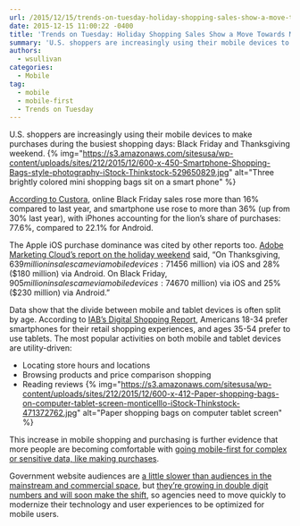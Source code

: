 ```yaml
---
url: /2015/12/15/trends-on-tuesday-holiday-shopping-sales-show-a-move-towards-mobile-first/
date: 2015-12-15 11:00:22 -0400
title: 'Trends on Tuesday: Holiday Shopping Sales Show a Move Towards Mobile-First'
summary: 'U.S. shoppers are increasingly using their mobile devices to make purchases during the busiest shopping days:&nbsp;Black Friday and&nbsp;Thanksgiving weekend. According to Custora, online Black Friday sales rose more than 16% compared to last year, and smartphone use rose to more than 36% (up from 30% last year), with iPhones accounting for the lion&rsquo;s share of'
authors:
  - wsullivan
categories:
  - Mobile
tag:
  - mobile
  - mobile-first
  - Trends on Tuesday
---
```


U.S. shoppers are increasingly using their mobile devices to make purchases during the busiest shopping days: Black Friday and Thanksgiving weekend. {% img="https://s3.amazonaws.com/sitesusa/wp-content/uploads/sites/212/2015/12/600-x-450-Smartphone-Shopping-Bags-style-photography-iStock-Thinkstock-529650829.jpg" alt="Three brightly colored mini shopping bags sit on a smart phone" %} 

[According to Custora](http://www.digitaltrends.com/android/black-friday-905-million-sales-came-smartphones-tablets-ios-led-way/), online Black Friday sales rose more than 16% compared to last year, and smartphone use rose to more than 36% (up from 30% last year), with iPhones accounting for the lion’s share of purchases: 77.6%, compared to 22.1% for Android.

The Apple iOS purchase dominance was cited by other reports too. [Adobe Marketing Cloud’s report on the holiday weekend](http://venturebeat.com/2015/11/28/adobe-thanksgiving-and-black-friday-online-sales-up-18-ios-numbers-almost-triple-androids/) said, “On Thanksgiving, $639 million in sales came via mobile devices: 71% ($456 million) via iOS and 28% ($180 million) via Android. On Black Friday, $905 million in sales came via mobile devices: 74% ($670 million) via iOS and 25% ($230 million) via Android.”

Data show that the divide between mobile and tablet devices is often split by age. According to [IAB’s Digital Shopping Report](http://www.iab.com/news/critical-differences-in-digital-shopping-habits-between-age-groups-identified-by-iab-report/), Americans 18-34 prefer smartphones for their retail shopping experiences, and ages 35-54 prefer to use tablets. The most popular activities on both mobile and tablet devices are utility-driven:

  * Locating store hours and locations
  * Browsing products and price comparison shopping
  * Reading reviews {% img="https://s3.amazonaws.com/sitesusa/wp-content/uploads/sites/212/2015/12/600-x-412-Paper-shopping-bags-on-computer-tablet-screen-monticelllo-iStock-Thinkstock-471372762.jpg" alt="Paper shopping bags on computer tablet screen" %} 

This increase in mobile shopping and purchasing is further evidence that more people are becoming comfortable with [going mobile-first for complex or sensitive data, like making purchases](https://www.WHATEVER/2015/03/10/trends-on-tuesday-more-time-consuming-complex-tasks-on-mobile-platforms/).

Government website audiences are [a little slower than audiences in the mainstream and commercial space](https://www.WHATEVER/2015/07/14/trends-on-tuesday-adults-use-mobile-devices-most-of-the-time/), but [they’re growing in double digit numbers and will soon make the shift](https://www.WHATEVER/2015/10/21/gov-analytics-breakdown-2-mobile-is-bigger-than-ever/), so agencies need to move quickly to modernize their technology and user experiences to be optimized for mobile users.